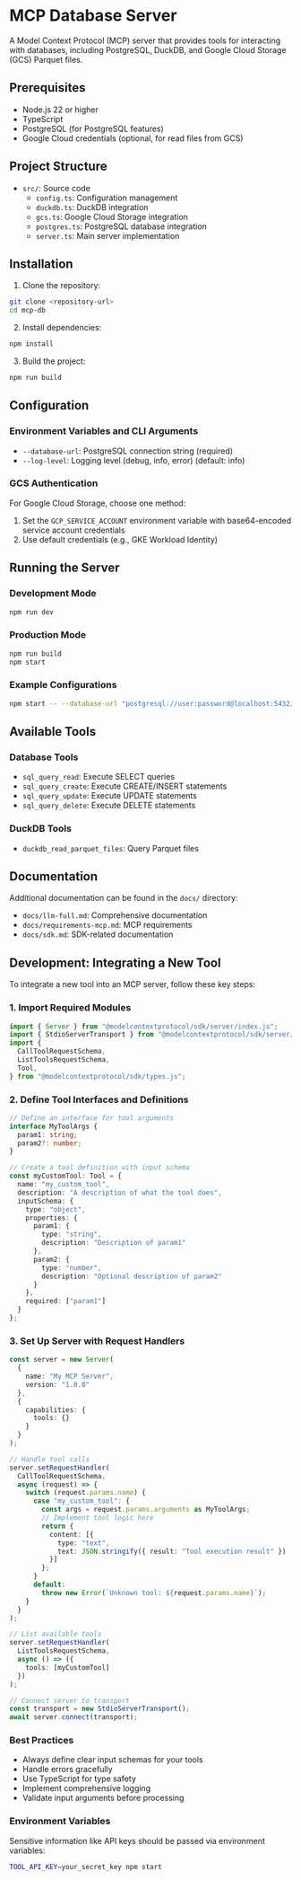 # MCP Database Server

A Model Context Protocol (MCP) server that provides tools for interacting with databases, including PostgreSQL, DuckDB, and Google Cloud Storage (GCS) Parquet files.

## Prerequisites

- Node.js 22 or higher
- TypeScript
- PostgreSQL (for PostgreSQL features)
- Google Cloud credentials (optional, for read files from GCS)

## Project Structure

- `src/`: Source code
  - `config.ts`: Configuration management
  - `duckdb.ts`: DuckDB integration
  - `gcs.ts`: Google Cloud Storage integration
  - `postgres.ts`: PostgreSQL database integration
  - `server.ts`: Main server implementation

## Installation

1. Clone the repository:
```bash
git clone <repository-url>
cd mcp-db
```

2. Install dependencies:
```bash
npm install
```

3. Build the project:
```bash
npm run build
```

## Configuration

### Environment Variables and CLI Arguments
- `--database-url`: PostgreSQL connection string (required)
- `--log-level`: Logging level (debug, info, error) (default: info)

### GCS Authentication
For Google Cloud Storage, choose one method:
1. Set the `GCP_SERVICE_ACCOUNT` environment variable with base64-encoded service account credentials
2. Use default credentials (e.g., GKE Workload Identity)

## Running the Server

### Development Mode
```bash
npm run dev
```

### Production Mode
```bash
npm run build
npm start
```

### Example Configurations

```bash
npm start -- --database-url "postgresql://user:password@localhost:5432/mydb"
```

## Available Tools

### Database Tools
- `sql_query_read`: Execute SELECT queries
- `sql_query_create`: Execute CREATE/INSERT statements
- `sql_query_update`: Execute UPDATE statements
- `sql_query_delete`: Execute DELETE statements

### DuckDB Tools
- `duckdb_read_parquet_files`: Query Parquet files

## Documentation

Additional documentation can be found in the `docs/` directory:
- `docs/llm-full.md`: Comprehensive documentation
- `docs/requirements-mcp.md`: MCP requirements
- `docs/sdk.md`: SDK-related documentation

## Development: Integrating a New Tool

To integrate a new tool into an MCP server, follow these key steps:

### 1. Import Required Modules

```typescript
import { Server } from "@modelcontextprotocol/sdk/server/index.js";
import { StdioServerTransport } from "@modelcontextprotocol/sdk/server/stdio.js";
import {
  CallToolRequestSchema,
  ListToolsRequestSchema,
  Tool,
} from "@modelcontextprotocol/sdk/types.js";
```

### 2. Define Tool Interfaces and Definitions

```typescript
// Define an interface for tool arguments
interface MyToolArgs {
  param1: string;
  param2?: number;
}

// Create a tool definition with input schema
const myCustomTool: Tool = {
  name: "my_custom_tool",
  description: "A description of what the tool does",
  inputSchema: {
    type: "object",
    properties: {
      param1: {
        type: "string",
        description: "Description of param1"
      },
      param2: {
        type: "number",
        description: "Optional description of param2"
      }
    },
    required: ["param1"]
  }
};
```

### 3. Set Up Server with Request Handlers

```typescript
const server = new Server(
  {
    name: "My MCP Server",
    version: "1.0.0"
  },
  {
    capabilities: {
      tools: {}
    }
  }
);

// Handle tool calls
server.setRequestHandler(
  CallToolRequestSchema,
  async (request) => {
    switch (request.params.name) {
      case "my_custom_tool": {
        const args = request.params.arguments as MyToolArgs;
        // Implement tool logic here
        return {
          content: [{ 
            type: "text", 
            text: JSON.stringify({ result: "Tool execution result" }) 
          }]
        };
      }
      default:
        throw new Error(`Unknown tool: ${request.params.name}`);
    }
  }
);

// List available tools
server.setRequestHandler(
  ListToolsRequestSchema, 
  async () => ({
    tools: [myCustomTool]
  })
);

// Connect server to transport
const transport = new StdioServerTransport();
await server.connect(transport);
```

### Best Practices

- Always define clear input schemas for your tools
- Handle errors gracefully
- Use TypeScript for type safety
- Implement comprehensive logging
- Validate input arguments before processing

### Environment Variables

Sensitive information like API keys should be passed via environment variables:

```bash
TOOL_API_KEY=your_secret_key npm start
